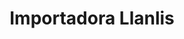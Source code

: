 ---
title: "Importadora Llanlis"
url: /mazatenango/importadora-llanlis/
shop: piezas de automóviles
---